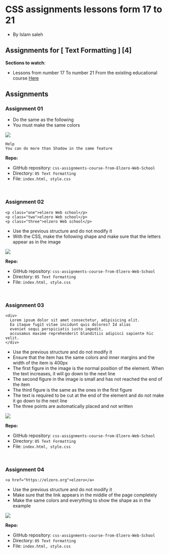 # CSS assignments lessons form 17 to 21

- By Islam saleh

## Assignments for [ Text Formatting ] [4]

**Sections to watch**:

- Lessons from number 17 To number 21 From the existing educational course [Here](https://www.youtube.com/playlist?list=PLDoPjvoNmBAzjsz06gkzlSrlev53MGIKe)

## Assignments

### Assignment 01

- Do the same as the following
- You must make the same colors

![](https://elzero.org/wp-content/uploads/2021/02/css-assignments-lessons-17-21-1.png)

```
Help
You can do more than Shadow in the same feature
```

**Repo:**

- GitHub repository: `css-assignments-course-from-Elzero-Web-School`
- Directory: `05 Text Formatting`
- File: `index.html, style.css`

<br />

### Assignment 02

```
<p class="one">elzero Web school</p>
<p class="two">elzero Web school</p>
<p class="three">elzero Web school</p>
```

- Use the previous structure and do not modify it
- With the CSS, make the following shape and make sure that the letters appear as in the image

![](https://elzero.org/wp-content/uploads/2021/02/css-assignments-lessons-17-21-2.png)

**Repo:**

- GitHub repository: `css-assignments-course-from-Elzero-Web-School`
- Directory: `05 Text Formatting`
- File: `index.html, style.css`

<br />

### Assignment 03

```
<div>
  Lorem ipsum dolor sit amet consectetur, adipisicing elit.
  Ea itaque fugit vitae incidunt quis dolores? Id alias
  eveniet sequi perspiciatis iusto impedit,
  accusamus maxime reprehenderit blanditiis adipisci sapiente hic velit.
</div>
```

- Use the previous structure and do not modify it
- Ensure that the item has the same colors and inner margins and the width of the item is 400px
- The first figure in the image is the normal position of the element. When the text increases, it will go down to the next line
- The second figure in the image is small and has not reached the end of the item
- The third figure is the same as the ones in the first figure
- The text is required to be cut at the end of the element and do not make it go down to the next line
- The three points are automatically placed and not written

![](https://elzero.org/wp-content/uploads/2021/02/css-assignments-lessons-17-21-3.png)

**Repo:**

- GitHub repository: `css-assignments-course-from-Elzero-Web-School`
- Directory: `05 Text Formatting`
- File: `index.html, style.css`

<br />

### Assignment 04

```
<a href="https://elzero.org">elzero</a>
```

- Use the previous structure and do not modify it
- Make sure that the link appears in the middle of the page completely
- Make the same colors and everything to show the shape as in the example

![](https://elzero.org/wp-content/uploads/2021/02/css-assignments-lessons-17-21-4.png)

**Repo:**

- GitHub repository: `css-assignments-course-from-Elzero-Web-School`
- Directory: `05 Text Formatting`
- File: `index.html, style.css`
